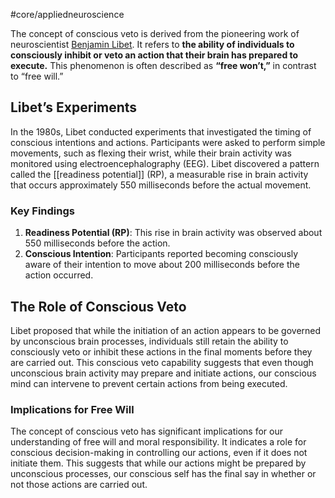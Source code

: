 #core/appliedneuroscience

The concept of conscious veto is derived from the pioneering work of neuroscientist [Benjamin Libet](https://en.wikipedia.org/wiki/Benjamin_Libet). It refers to **the ability of individuals to consciously inhibit or veto an action that their brain has prepared to execute.** This phenomenon is often described as **“free won’t,”** in contrast to “free will.”

## Libet’s Experiments

In the 1980s, Libet conducted experiments that investigated the timing of conscious intentions and actions. Participants were asked to perform simple movements, such as flexing their wrist, while their brain activity was monitored using electroencephalography (EEG). Libet discovered a pattern called the [[readiness potential]] (RP), a measurable rise in brain activity that occurs approximately 550 milliseconds before the actual movement.

### Key Findings

1. **Readiness Potential (RP)**: This rise in brain activity was observed about 550 milliseconds before the action.
2. **Conscious Intention**: Participants reported becoming consciously aware of their intention to move about 200 milliseconds before the action occurred.

## The Role of Conscious Veto

Libet proposed that while the initiation of an action appears to be governed by unconscious brain processes, individuals still retain the ability to consciously veto or inhibit these actions in the final moments before they are carried out. This conscious veto capability suggests that even though unconscious brain activity may prepare and initiate actions, our conscious mind can intervene to prevent certain actions from being executed.

### Implications for Free Will

The concept of conscious veto has significant implications for our understanding of free will and moral responsibility. It indicates a role for conscious decision-making in controlling our actions, even if it does not initiate them. This suggests that while our actions might be prepared by unconscious processes, our conscious self has the final say in whether or not those actions are carried out.
